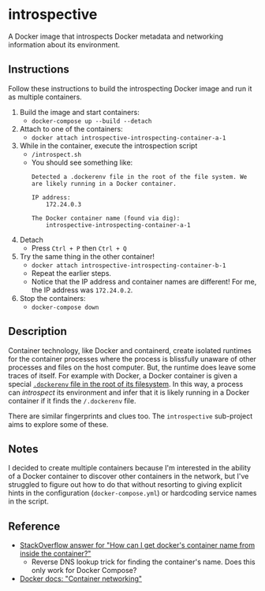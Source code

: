 # introspective

A Docker image that introspects Docker metadata and networking information about its environment.

## Instructions

Follow these instructions to build the introspecting Docker image and run it as multiple containers.

1. Build the image and start containers:
   * `docker-compose up --build --detach`
2. Attach to one of the containers:
   * `docker attach introspective-introspecting-container-a-1`
3. While in the container, execute the introspection script
   * `/introspect.sh`
   * You should see something like:
     ```text
     Detected a .dockerenv file in the root of the file system. We are likely running in a Docker container.

     IP address:
         172.24.0.3

     The Docker container name (found via dig):
         introspective-introspecting-container-a-1
     ```
4. Detach
   * Press `Ctrl + P` then `Ctrl + Q`
5. Try the same thing in the other container!
   * `docker attach introspective-introspecting-container-b-1`
   * Repeat the earlier steps.
   * Notice that the IP address and container names are different! For me, the IP address was `172.24.0.2`.
6. Stop the containers:
   * `docker-compose down`

## Description

Container technology, like Docker and containerd, create isolated runtimes for the container processes where the process
is blissfully unaware of other processes and files on the host computer. But, the runtime does leave some traces of
itself. For example with Docker, a Docker container is given a special [`.dockerenv` file in the root of its filesystem](https://superuser.com/a/1115029).
In this way, a process can *introspect* its environment and infer that it is likely running in a Docker container if it
finds the `/.dockerenv` file.

There are similar fingerprints and clues too. The `introspective` sub-project aims to explore some of these.

## Notes

I decided to create multiple containers because I'm interested in the ability of a Docker container to discover other
containers in the network, but I've struggled to figure out how to do that without resorting to giving explicit
hints in the configuration (`docker-compose.yml`) or hardcoding service names in the script.

## Reference

* [StackOverflow answer for "How can I get docker's container name from inside the container?"](https://stackoverflow.com/a/64790547/)
  * Reverse DNS lookup trick for finding the container's name. Does this only work for Docker Compose?
* [Docker docs: "Container networking"](https://docs.docker.com/config/containers/container-networking)

